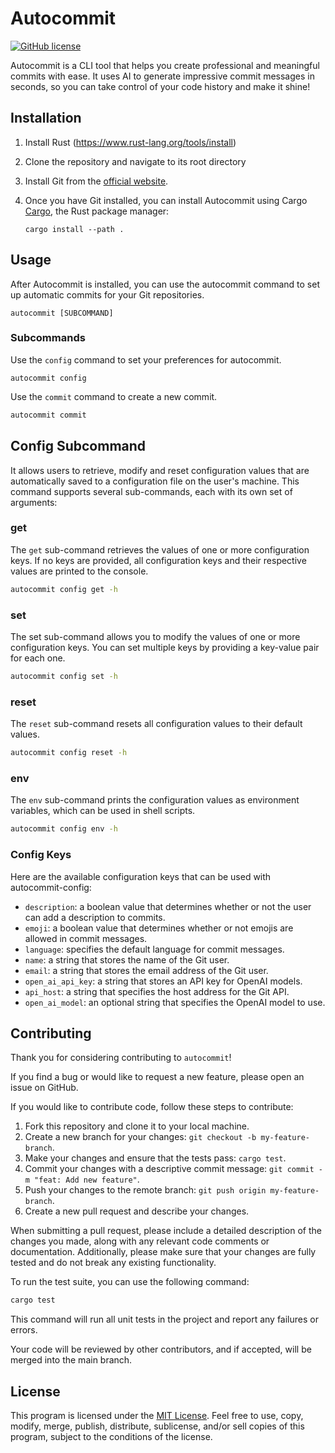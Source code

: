# Autocommit

[![GitHub license](https://img.shields.io/github/license/sabry-awad97/autocommit)](https://github.com/sabry-awad97/autocommit/blob/main/LICENSE)

Autocommit is a CLI tool that helps you create professional and meaningful commits with ease. It uses AI to generate impressive commit messages in seconds, so you can take control of your code history and make it shine!

## Installation

1. Install Rust (<https://www.rust-lang.org/tools/install>)
2. Clone the repository and navigate to its root directory
3. Install Git from the [official website](https://git-scm.com/downloads).
4. Once you have Git installed, you can install Autocommit using Cargo [Cargo](https://doc.rust-lang.org/cargo/), the Rust package manager:

   ```shell
   cargo install --path .
   ```

## Usage

After Autocommit is installed, you can use the autocommit command to set up automatic commits for your Git repositories.

```shell
autocommit [SUBCOMMAND]
```

### Subcommands

Use the `config` command to set your preferences for autocommit.

```shell
autocommit config
```

Use the `commit` command to create a new commit.

```bash
autocommit commit
```

## Config Subcommand

It allows users to retrieve, modify and reset configuration values that are automatically saved to a configuration file on the user's machine.
This command supports several sub-commands, each with its own set of arguments:

### get

The `get` sub-command retrieves the values of one or more configuration keys.
If no keys are provided, all configuration keys and their respective values are printed to the console.

```sh
autocommit config get -h
```

### set

The set sub-command allows you to modify the values of one or more configuration keys. You can set multiple keys by providing a key-value pair for each one.

```sh
autocommit config set -h
```

### reset

The `reset` sub-command resets all configuration values to their default values.

```sh
autocommit config reset -h
```

### env

The `env` sub-command prints the configuration values as environment variables, which can be used in shell scripts.

```sh
autocommit config env -h
```

### Config Keys

Here are the available configuration keys that can be used with autocommit-config:

- `description`: a boolean value that determines whether or not the user can add a description to commits.
- `emoji`: a boolean value that determines whether or not emojis are allowed in commit messages.
- `language`: specifies the default language for commit messages.
- `name`: a string that stores the name of the Git user.
- `email`: a string that stores the email address of the Git user.
- `open_ai_api_key`: a string that stores an API key for OpenAI models.
- `api_host`: a string that specifies the host address for the Git API.
- `open_ai_model`: an optional string that specifies the OpenAI model to use.

## Contributing

Thank you for considering contributing to `autocommit`!

If you find a bug or would like to request a new feature, please open an issue on GitHub.

If you would like to contribute code, follow these steps to contribute:

1. Fork this repository and clone it to your local machine.
2. Create a new branch for your changes: `git checkout -b my-feature-branch`.
3. Make your changes and ensure that the tests pass: `cargo test`.
4. Commit your changes with a descriptive commit message: `git commit -m "feat: Add new feature"`.
5. Push your changes to the remote branch: `git push origin my-feature-branch`.
6. Create a new pull request and describe your changes.

When submitting a pull request, please include a detailed description of the changes you made, along with any relevant code comments or documentation. Additionally, please make sure that your changes are fully tested and do not break any existing functionality.

To run the test suite, you can use the following command:

```sh
cargo test
```

This command will run all unit tests in the project and report any failures or errors.

Your code will be reviewed by other contributors, and if accepted, will be merged into the main branch.

## License

This program is licensed under the [MIT License](https://opensource.org/licenses/MIT). Feel free to use, copy, modify, merge, publish, distribute, sublicense, and/or sell copies of this program, subject to the conditions of the license.
